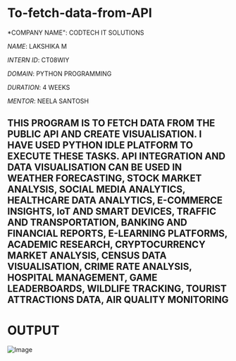 # To-fetch-data-from-API

*COMPANY NAME": CODTECH IT SOLUTIONS

*NAME*: LAKSHIKA M 

*INTERN ID*: CT08WIY

*DOMAIN*: PYTHON PROGRAMMING

*DURATION*: 4 WEEKS

*MENTOR*: NEELA SANTOSH

## THIS PROGRAM IS TO FETCH DATA FROM THE PUBLIC API AND CREATE VISUALISATION. I HAVE USED PYTHON IDLE PLATFORM TO EXECUTE THESE TASKS. API INTEGRATION AND DATA VISUALISATION CAN BE USED IN WEATHER FORECASTING, STOCK MARKET ANALYSIS, SOCIAL MEDIA ANALYTICS, HEALTHCARE DATA ANALYTICS, E-COMMERCE INSIGHTS, IoT AND SMART DEVICES, TRAFFIC AND TRANSPORTATION, BANKING AND FINANCIAL REPORTS, E-LEARNING PLATFORMS, ACADEMIC RESEARCH, CRYPTOCURRENCY MARKET ANALYSIS, CENSUS DATA VISUALISATION, CRIME RATE ANALYSIS, HOSPITAL MANAGEMENT, GAME LEADERBOARDS, WILDLIFE TRACKING, TOURIST ATTRACTIONS DATA, AIR QUALITY MONITORING ## 

# OUTPUT

![Image](https://github.com/user-attachments/assets/503d719e-9283-42f9-a22d-e1e222cd39c4)
